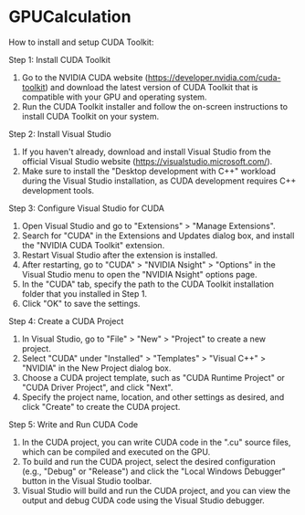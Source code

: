 # GPUCalculation

How to install and setup CUDA Toolkit:

Step 1: Install CUDA Toolkit

1. Go to the NVIDIA CUDA website (https://developer.nvidia.com/cuda-toolkit) and download the latest version of CUDA Toolkit that is compatible with your GPU and operating system.
2. Run the CUDA Toolkit installer and follow the on-screen instructions to install CUDA Toolkit on your system.

Step 2: Install Visual Studio

1. If you haven't already, download and install Visual Studio from the official Visual Studio website (https://visualstudio.microsoft.com/).
2. Make sure to install the "Desktop development with C++" workload during the Visual Studio installation, as CUDA development requires C++ development tools.

Step 3: Configure Visual Studio for CUDA

1. Open Visual Studio and go to "Extensions" > "Manage Extensions".
2. Search for "CUDA" in the Extensions and Updates dialog box, and install the "NVIDIA CUDA Toolkit" extension.
3. Restart Visual Studio after the extension is installed.
4. After restarting, go to "CUDA" > "NVIDIA Nsight" > "Options" in the Visual Studio menu to open the "NVIDIA Nsight" options page.
5. In the "CUDA" tab, specify the path to the CUDA Toolkit installation folder that you installed in Step 1.
6. Click "OK" to save the settings.

Step 4: Create a CUDA Project

1. In Visual Studio, go to "File" > "New" > "Project" to create a new project.
2. Select "CUDA" under "Installed" > "Templates" > "Visual C++" > "NVIDIA" in the New Project dialog box.
3. Choose a CUDA project template, such as "CUDA Runtime Project" or "CUDA Driver Project", and click "Next".
4. Specify the project name, location, and other settings as desired, and click "Create" to create the CUDA project.

Step 5: Write and Run CUDA Code

1. In the CUDA project, you can write CUDA code in the ".cu" source files, which can be compiled and executed on the GPU.
2. To build and run the CUDA project, select the desired configuration (e.g., "Debug" or "Release") and click the "Local Windows Debugger" button in the Visual Studio toolbar.
3. Visual Studio will build and run the CUDA project, and you can view the output and debug CUDA code using the Visual Studio debugger.



